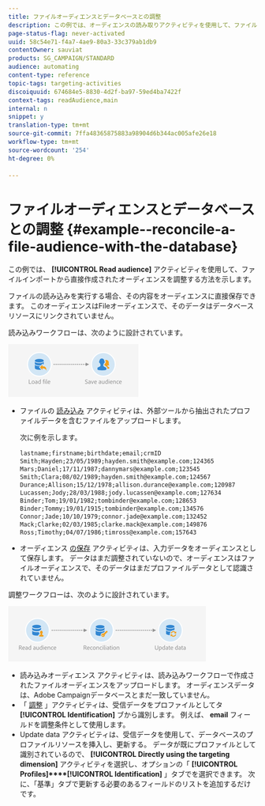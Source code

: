 ```yaml
---
title: ファイルオーディエンスとデータベースとの調整
description: この例では、オーディエンスの読み取りアクティビティを使用して、ファイルのインポートから直接作成されたオーディエンスを調整する方法を示します。
page-status-flag: never-activated
uuid: 58c54e71-f4a7-4ae9-80a3-33c379ab1db9
contentOwner: sauviat
products: SG_CAMPAIGN/STANDARD
audience: automating
content-type: reference
topic-tags: targeting-activities
discoiquuid: 674684e5-8830-4d2f-ba97-59ed4ba7422f
context-tags: readAudience,main
internal: n
snippet: y
translation-type: tm+mt
source-git-commit: 7ffa48365875883a98904d6b344ac005afe26e18
workflow-type: tm+mt
source-wordcount: '254'
ht-degree: 0%

---
```



# ファイルオーディエンスとデータベースとの調整 {#example--reconcile-a-file-audience-with-the-database}

この例では、 **[!UICONTROL Read audience]** アクティビティを使用して、ファイルインポートから直接作成されたオーディエンスを調整する方法を示します。

ファイルの読み込みを実行する場合、その内容をオーディエンスに直接保存できます。 このオーディエンスはFileオーディエンスで、そのデータはデータベースリソースにリンクされていません。

読み込みワークフローは、次のように設計されています。

![](assets/readaudience_activity_example3.png)

* ファイルの [読み込み](../../automating/using/load-file.md) アクティビティは、外部ツールから抽出されたプロファイルデータを含むファイルをアップロードします。

   次に例を示します。

   ```
   lastname;firstname;birthdate;email;crmID
   Smith;Hayden;23/05/1989;hayden.smith@example.com;124365
   Mars;Daniel;17/11/1987;dannymars@example.com;123545
   Smith;Clara;08/02/1989;hayden.smith@example.com;124567
   Durance;Allison;15/12/1978;allison.durance@example.com;120987
   Lucassen;Jody;28/03/1988;jody.lucassen@example.com;127634
   Binder;Tom;19/01/1982;tombinder@example.com;128653
   Binder;Tommy;19/01/1915;tombinder@example.com;134576
   Connor;Jade;10/10/1979;connor.jade@example.com;132452
   Mack;Clarke;02/03/1985;clarke.mack@example.com;149876
   Ross;Timothy;04/07/1986;timross@example.com;157643
   ```

* オーディエンス [の保存](../../automating/using/save-audience.md) アクティビティは、入力データをオーディエンスとして保存します。 データはまだ調整されていないので、オーディエンスはファイルオーディエンスで、そのデータはまだプロファイルデータとして認識されていません。

調整ワークフローは、次のように設計されています。

![](assets/readaudience_activity_example2.png)

* 読み込みオーディエンス [](../../automating/using/read-audience.md) アクティビティは、読み込みワークフローで作成されたファイルオーディエンスをアップロードします。 オーディエンスデータは、Adobe Campaignデータベースとまだ一致していません。
* 「 [調整](../../automating/using/reconciliation.md) 」アクティビティは、受信データをプロファイルとしてタ **[!UICONTROL Identification]** ブから識別します。 例えば、 **email** フィールドを調整条件として使用します。
* Update data [](../../automating/using/update-data.md) アクティビティは、受信データを使用して、データベースのプロファイルリソースを挿入し、更新する。 データが既にプロファイルとして識別されているので、 **[!UICONTROL Directly using the targeting dimension]** アクティビティを選択し、オプションの「 **[!UICONTROL Profiles]****[!UICONTROL Identification]** 」タブでを選択できます。 次に、「基準」タブで更新する必要のあるフィールドのリストを追加するだけです。
